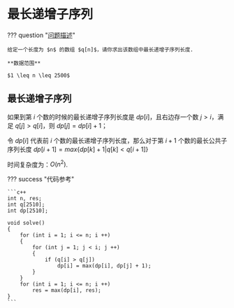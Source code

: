 # 最长递增子序列

??? question "[问题描述](https://leetcode.cn/problems/longest-increasing-subsequence/description/)"

    给定一个长度为 $n$ 的数组 $q[n]$，请你求出该数组中最长递增子序列长度.

    **数据范围**

    $1 \leq n \leq 2500$

## 最长递增子序列

如果到第 $i$ 个数的时候的最长递增子序列长度是 $dp[i]$，且右边存一个数 $j > i$，满足 $q[j] > q[i]$，则 $dp[j] = dp[i] + 1$；

令 $dp[i]$ 代表前 $i$ 个数的最长递增子序列长度，那么对于第 $i + 1$ 个数的最长公共子序列长度 $dp[i + 1] = max\{dp[k] + 1 | q[k] < q[i + 1]\}$ 

时间复杂度为：$O(n ^ 2)$.

??? success "代码参考"

    ```c++
    int n, res;
    int q[2510];
    int dp[2510];

    void solve()
    {
        for (int i = 1; i <= n; i ++)
        {
            for (int j = 1; j < i; j ++)
            {
                if (q[i] > q[j])
                    dp[i] = max(dp[i], dp[j] + 1);
            }
        }
        for (int i = 1; i <= n; i ++)
            res = max(dp[i], res);
    }
    ```
